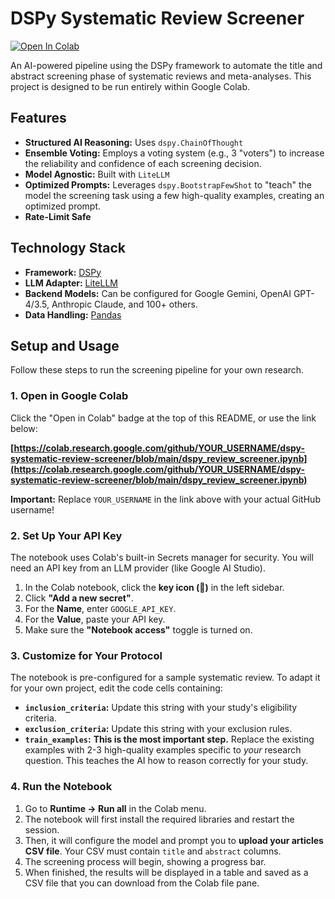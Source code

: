 # DSPy Systematic Review Screener

[![Open In Colab](https://colab.research.google.com/assets/colab-badge.svg)](https://colab.research.google.com/github/YOUR_USERNAME/dspy-systematic-review-screener/blob/main/dspy-systematic-review-screener.ipynb)

An AI-powered pipeline using the DSPy framework to automate the title and abstract screening phase of systematic reviews and meta-analyses. This project is designed to be run entirely within Google Colab.

## Features

-   **Structured AI Reasoning:** Uses `dspy.ChainOfThought` 
-   **Ensemble Voting:** Employs a voting system (e.g., 3 "voters") to increase the reliability and confidence of each screening decision.
-   **Model Agnostic:** Built with `LiteLLM` 
-   **Optimized Prompts:** Leverages `dspy.BootstrapFewShot` to "teach" the model the screening task using a few high-quality examples, creating an optimized prompt.
-   **Rate-Limit Safe** 

## Technology Stack

-   **Framework:** [DSPy](https://dspy.ai/)
-   **LLM Adapter:** [LiteLLM](https://www.litellm.ai/)
-   **Backend Models:** Can be configured for Google Gemini, OpenAI GPT-4/3.5, Anthropic Claude, and 100+ others.
-   **Data Handling:** [Pandas](https://pandas.pydata.org/docs/user_guide/10min.html)

## Setup and Usage

Follow these steps to run the screening pipeline for your own research.

### 1. Open in Google Colab

Click the "Open in Colab" badge at the top of this README, or use the link below:

**[https://colab.research.google.com/github/YOUR_USERNAME/dspy-systematic-review-screener/blob/main/dspy_review_screener.ipynb](https://colab.research.google.com/github/YOUR_USERNAME/dspy-systematic-review-screener/blob/main/dspy_review_screener.ipynb)**

**Important:** Replace `YOUR_USERNAME` in the link above with your actual GitHub username!

### 2. Set Up Your API Key

The notebook uses Colab's built-in Secrets manager for security. You will need an API key from an LLM provider (like Google AI Studio).

1.  In the Colab notebook, click the **key icon (🔑)** in the left sidebar.
2.  Click **"Add a new secret"**.
3.  For the **Name**, enter `GOOGLE_API_KEY`.
4.  For the **Value**, paste your API key.
5.  Make sure the **"Notebook access"** toggle is turned on.

### 3. Customize for Your Protocol

The notebook is pre-configured for a sample systematic review. To adapt it for your own project, edit the code cells containing:

-   **`inclusion_criteria`:** Update this string with your study's eligibility criteria.
-   **`exclusion_criteria`:** Update this string with your exclusion rules.
-   **`train_examples`:** **This is the most important step.** Replace the existing examples with 2-3 high-quality examples specific to *your* research question. This teaches the AI how to reason correctly for your study.

### 4. Run the Notebook

1.  Go to **Runtime -> Run all** in the Colab menu.
2.  The notebook will first install the required libraries and restart the session.
3.  Then, it will configure the model and prompt you to **upload your articles CSV file**. Your CSV must contain `title` and `abstract` columns.
4.  The screening process will begin, showing a progress bar.
5.  When finished, the results will be displayed in a table and saved as a CSV file that you can download from the Colab file pane.
